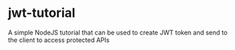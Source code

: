 # jwt-tutorial
A simple NodeJS tutorial that can be used to create JWT token and send to the client to access protected APIs
